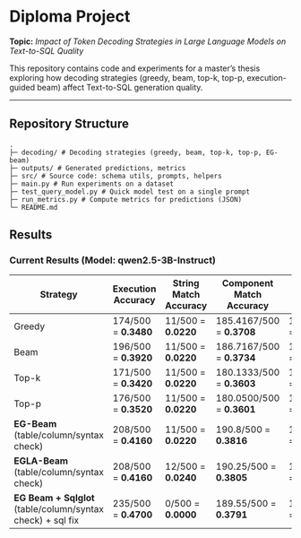 # Diploma Project
**Topic:** *Impact of Token Decoding Strategies in Large Language Models on Text-to-SQL Quality*

This repository contains code and experiments for a master’s thesis exploring how decoding strategies (greedy, beam, top-k, top-p, execution-guided beam) affect Text-to-SQL generation quality.

---

## Repository Structure
```
.
├─ decoding/ # Decoding strategies (greedy, beam, top-k, top-p, EG-beam)
├─ outputs/ # Generated predictions, metrics
├─ src/ # Source code: schema utils, prompts, helpers
├─ main.py # Run experiments on a dataset
├─ test_query_model.py # Quick model test on a single prompt
├─ run_metrics.py # Compute metrics for predictions (JSON)
└─ README.md
```
## Results

### Current Results (Model: qwen2.5-3B-Instruct)

| Strategy | Execution Accuracy     | String Match Accuracy | Component Match Accuracy | AST similarity | AVG Generation Time |
|----------|------------------------|-----------------------|--------------------------|--------------------------|--------------------------|
| Greedy   | 174/500 = **0.3480**   | 11/500 = **0.0220**   | 185.4167/500 = **0.3708** | 146.27/500 = **0.1284** | - |
| Beam     | 196/500 = **0.3920**   | 11/500 = **0.0220**   | 186.7167/500 = **0.3734** | 148.17/500 = **0.2963** | - |
| Top-k    | 171/500 = **0.3420**   | 11/500 = **0.0220**   | 180.1333/500 = **0.3603** | 144.69/500 = **0.2894** | - |
| Top-p    | 176/500 = **0.3520**   | 11/500 = **0.0220**   | 180.0500/500 = **0.3601** | 147.21/500 = **0.2944** | - |
| **EG-Beam** (table/column/syntax check) | 208/500 = **0.4160** | 11/500 = **0.0220** | 190.8/500 = **0.3816** | 146.18/500 = **0.2924** | **168.7207** |
| **EGLA-Beam** (table/column/syntax check) | 208/500 = **0.4160** | 12/500 = **0.0240** | 190.25/500 = **0.3805** | 146.93/500 = **0.2939** | **172.6664** |
| **EG Beam + Sqlglot** (table/column/syntax check) + sql fix | 235/500 = **0.4700** | 0/500 = **0.0000** | 189.55/500 = **0.3791** | 147.89/500 = **0.2958** | **181.6364** |
